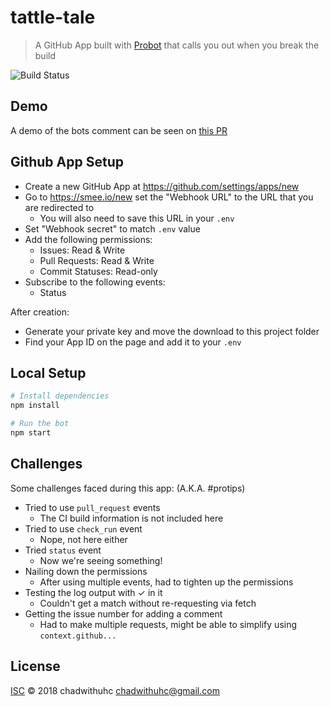 # tattle-tale

> A GitHub App built with [Probot](https://github.com/probot/probot) that calls you out when you break the build

![Build Status](https://travis-ci.org/chadwithuhc/tattle-tale.svg?branch=master)

## Demo

A demo of the bots comment can be seen on [this PR](https://github.com/chadwithuhc/json-parser-code-challenge/pull/5)

## Github App Setup

- Create a new GitHub App at https://github.com/settings/apps/new
- Go to https://smee.io/new set the "Webhook URL" to the URL that you are redirected to
  - You will also need to save this URL in your `.env`
- Set "Webhook secret" to match `.env` value
- Add the following permissions:
  - Issues: Read & Write
  - Pull Requests: Read & Write
  - Commit Statuses: Read-only
- Subscribe to the following events:
  - Status

After creation:
- Generate your private key and move the download to this project folder
- Find your App ID on the page and add it to your `.env`

## Local Setup

```sh
# Install dependencies
npm install

# Run the bot
npm start
```

## Challenges

Some challenges faced during this app: (A.K.A. #protips)

- Tried to use `pull_request` events
  - The CI build information is not included here
- Tried to use `check_run` event
  - Nope, not here either
- Tried `status` event
  - Now we're seeing something!
- Nailing down the permissions
  - After using multiple events, had to tighten up the permissions
- Testing the log output with ✓ in it
  - Couldn't get a match without re-requesting via fetch
- Getting the issue number for adding a comment
  - Had to make multiple requests, might be able to simplify using `context.github...`

## License

[ISC](LICENSE) © 2018 chadwithuhc <chadwithuhc@gmail.com>
